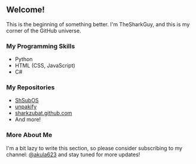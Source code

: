 ## Welcome!

This is the beginning of something better. I'm TheSharkGuy, and this is my corner of the GitHub universe.

### My Programming Skills

*   Python
*   HTML (CSS, JavaScript)
*   C#

### My Repositories

*   [ShSubOS](https://github.com/SharkZubat/ShSubOS)
*   [unpakify](https://github.com/SharkZubat/unpakify)
*   [sharkzubat.github.com](https://github.com/SharkZubat/sharkzubat.github.com)
*   And more!

### More About Me

I'm a bit lazy to write this section, so please consider subscribing to my channel: [@akula623](https://www.youtube.com/@akula623) and stay tuned for more updates!
